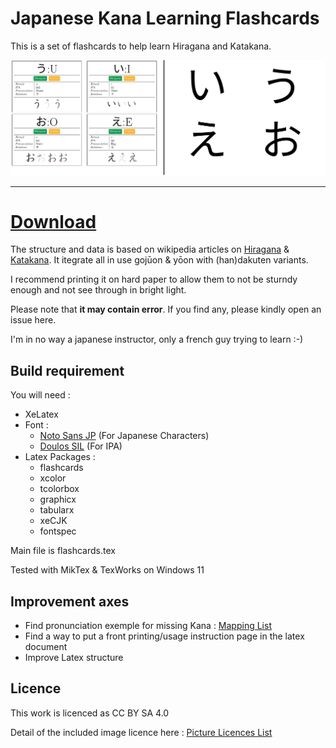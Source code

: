 # Japanese Kana Learning Flashcards

This is a set of flashcards to help learn Hiragana and Katakana.

![Exemple of cards](Extract.png)

-----
# [Download](https://github.com/remygrandin/JFlashCards/raw/main/flashcards.pdf)

The structure and data is based on wikipedia articles on [Hiragana](https://en.wikipedia.org/wiki/Hiragana) & [Katakana](https://en.wikipedia.org/wiki/Katakana). It itegrate all in use gojūon & yōon with (han)dakuten variants.

I recommend printing it on hard paper to allow them to not be sturndy enough and not see through in bright light.

Please note that **it may contain error**. If you find any, please kindly open an issue here.

I'm in no way a japanese instructor, only a french guy trying to learn :-)

## Build requirement

You will need :
 - XeLatex
 - Font :
   - [Noto Sans JP](https://fonts.google.com/noto/specimen/Noto+Sans+JP) (For Japanese Characters)
   - [Doulos SIL](https://software.sil.org/doulos/) (For IPA)
 - Latex Packages :
   - flashcards
   - xcolor
   - tcolorbox
   - graphicx
   - tabularx
   - xeCJK
   - fontspec

Main file is flashcards.tex

Tested with MikTex & TexWorks on Windows 11

## Improvement axes
 - Find pronunciation exemple for missing Kana : [Mapping List](Exemples.md)
 - Find a way to put a front printing/usage instruction page in the latex document
 - Improve Latex structure

## Licence
This work is licenced as CC BY SA 4.0

Detail of the included image licence here : [Picture Licences List](PicturesLicences.md)